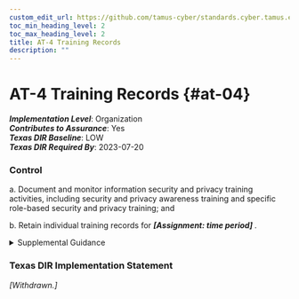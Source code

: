 ```yaml
---
custom_edit_url: https://github.com/tamus-cyber/standards.cyber.tamus.edu/tree/main/static/content/tamus.edu/TAMUS_profile.xml
toc_min_heading_level: 2
toc_max_heading_level: 2
title: AT-4 Training Records
description: ""
---
```


# AT-4 Training Records {#at-04}

_**Implementation Level**_: Organization\
_**Contributes to Assurance**_: Yes\
_**Texas DIR Baseline**_: LOW\
_**Texas DIR Required By**_: 2023-07-20

### Control

a. Document and monitor information security and privacy training activities, including security and privacy awareness training and specific role-based security and privacy training; and

b. Retain individual training records for <strong> <em>[Assignment: time period]</em> </strong>.

<details>
  <summary>Supplemental Guidance</summary>

Documentation for specialized training may be maintained by individual supervisors at the discretion of the organization. The National Archives and Records Administration provides guidance on records retention for federal agencies.

</details>

### Texas DIR Implementation Statement

<prop xmlns="http://csrc.nist.gov/ns/oscal/1.0" name="status" value="withdrawn">
               <em>[Withdrawn.]</em>
            </prop>
         


